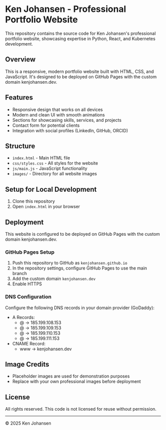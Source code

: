 # Ken Johansen - Professional Portfolio Website

This repository contains the source code for Ken Johansen's professional portfolio website, showcasing expertise in Python, React, and Kubernetes development.

## Overview

This is a responsive, modern portfolio website built with HTML, CSS, and JavaScript. It's designed to be deployed on GitHub Pages with the custom domain kenjohansen.dev.

## Features

- Responsive design that works on all devices
- Modern and clean UI with smooth animations
- Sections for showcasing skills, services, and projects
- Contact form for potential clients
- Integration with social profiles (LinkedIn, GitHub, ORCID)

## Structure

- `index.html` - Main HTML file
- `css/styles.css` - All styles for the website
- `js/main.js` - JavaScript functionality
- `images/` - Directory for all website images

## Setup for Local Development

1. Clone this repository
2. Open `index.html` in your browser

## Deployment

This website is configured to be deployed on GitHub Pages with the custom domain kenjohansen.dev.

### GitHub Pages Setup

1. Push this repository to GitHub as `kenjohansen.github.io`
2. In the repository settings, configure GitHub Pages to use the main branch
3. Add the custom domain `kenjohansen.dev`
4. Enable HTTPS

### DNS Configuration

Configure the following DNS records in your domain provider (GoDaddy):

- A Records:
  - @ -> 185.199.108.153
  - @ -> 185.199.109.153
  - @ -> 185.199.110.153
  - @ -> 185.199.111.153
- CNAME Record:
  - www -> kenjohansen.dev

## Image Credits

- Placeholder images are used for demonstration purposes
- Replace with your own professional images before deployment

## License

All rights reserved. This code is not licensed for reuse without permission.

---

© 2025 Ken Johansen
